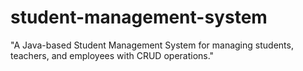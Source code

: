 # student-management-system
"A Java-based Student Management System for managing students, teachers, and employees with CRUD operations."
